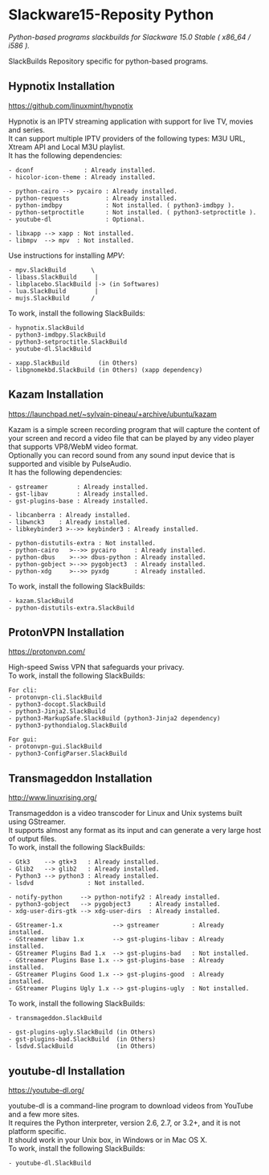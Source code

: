 # Slackware15-Reposity Python
*Python-based programs slackbuilds for Slackware 15.0 Stable ( x86_64 / i586 ).*

SlackBuilds Repository specific for python-based programs.

## Hypnotix Installation

https://github.com/linuxmint/hypnotix

Hypnotix is an IPTV streaming application with support for live TV, movies and series.<br/>
It can support multiple IPTV providers of the following types: M3U URL, Xtream API and Local M3U playlist.<br/>
It has the following dependencies:
```
- dconf              : Already installed.
- hicolor-icon-theme : Already installed.

- python-cairo --> pycairo : Already installed.
- python-requests          : Already installed.
- python-imdbpy            : Not installed. ( python3-imdbpy ).
- python-setproctitle      : Not installed. ( python3-setproctitle ).
- youtube-dl               : Optional.

- libxapp --> xapp : Not installed.
- libmpv  --> mpv  : Not installed.
```
Use instructions for installing *MPV*:
```
- mpv.SlackBuild       \
- libass.SlackBuild     |
- libplacebo.SlackBuild |-> (in Softwares)
- lua.SlackBuild        |
- mujs.SlackBuild      /
```
To work, install the following SlackBuilds:
```
- hypnotix.SlackBuild
- python3-imdbpy.SlackBuild
- python3-setproctitle.SlackBuild
- youtube-dl.SlackBuild

- xapp.SlackBuild        (in Others)
- libgnomekbd.SlackBuild (in Others) (xapp dependency)
```

## Kazam Installation

https://launchpad.net/~sylvain-pineau/+archive/ubuntu/kazam

Kazam is a simple screen recording program that will capture the content of your screen and record a video file that can be played by any video player that supports VP8/WebM video format.<br/>
Optionally you can record sound from any sound input device that is supported and visible by PulseAudio.<br/>
It has the following dependencies:
```
- gstreamer        : Already installed.
- gst-libav        : Already installed.
- gst-plugins-base : Already installed.

- libcanberra : Already installed.
- libwnck3    : Already installed.
- libkeybinder3 >-->> keybinder3 : Already installed.

- python-distutils-extra : Not installed.
- python-cairo   >-->> pycairo     : Already installed.
- python-dbus    >-->> dbus-python : Already installed.
- python-gobject >-->> pygobject3  : Already installed.
- python-xdg     >-->> pyxdg       : Already installed.
```
To work, install the following SlackBuilds:
```
- kazam.SlackBuild
- python-distutils-extra.SlackBuild
```

## ProtonVPN Installation

https://protonvpn.com/

High-speed Swiss VPN that safeguards your privacy.<br/>
To work, install the following SlackBuilds:
```
For cli:
- protonvpn-cli.SlackBuild
- python3-docopt.SlackBuild
- python3-Jinja2.SlackBuild
- python3-MarkupSafe.SlackBuild (python3-Jinja2 dependency)
- python3-pythondialog.SlackBuild

For gui:
- protonvpn-gui.SlackBuild
- python3-ConfigParser.SlackBuild
```

## Transmageddon Installation

http://www.linuxrising.org/


Transmageddon is a video transcoder for Linux and Unix systems built using GStreamer.<br/>
It supports almost any format as its input and can generate a very large host of output files.<br/>
To work, install the following SlackBuilds:

```
- Gtk3    --> gtk+3   : Already installed.
- Glib2   --> glib2   : Already installed.
- Python3 --> python3 : Already installed.
- lsdvd               : Not installed.

- notify-python     --> python-notify2 : Already installed.
- python3-gobject   --> pygobject3     : Already installed.
- xdg-user-dirs-gtk --> xdg-user-dirs  : Already installed.

- GStreamer-1.x              --> gstreamer         : Already installed.
- GStreamer libav 1.x        --> gst-plugins-libav : Already installed.
- GStreamer Plugins Bad 1.x  --> gst-plugins-bad   : Not installed.
- GStreamer Plugins Base 1.x --> gst-plugins-base  : Already installed.
- GStreamer Plugins Good 1.x --> gst-plugins-good  : Already installed.
- GStreamer Plugins Ugly 1.x --> gst-plugins-ugly  : Not installed.
```
To work, install the following SlackBuilds:
```
- transmageddon.SlackBuild

- gst-plugins-ugly.SlackBuild (in Others)
- gst-plugins-bad.SlackBuild  (in Others)
- lsdvd.SlackBuild            (in Others)
```

## youtube-dl Installation

https://youtube-dl.org/

youtube-dl is a command-line program to download videos from YouTube and a few more sites.<br/>
It requires the Python interpreter, version 2.6, 2.7, or 3.2+, and it is not platform specific.<br/>
It should work in your Unix box, in Windows or in Mac OS X.<br/>
To work, install the following SlackBuilds:
```
- youtube-dl.SlackBuild
```
